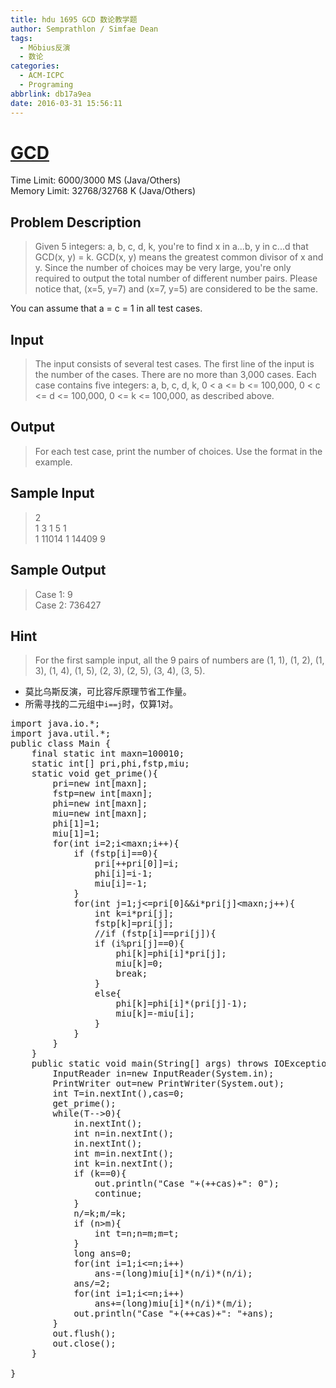 ```yaml
---
title: hdu 1695 GCD 数论教学题
author: Semprathlon / Simfae Dean
tags:
  - Möbius反演
  - 数论
categories:
  - ACM-ICPC
  - Programing
abbrlink: db17a9ea
date: 2016-03-31 15:56:11
---
```

# [GCD](http://acm.hdu.edu.cn/showproblem.php?pid=1695)

Time Limit: 6000/3000 MS (Java/Others)  
Memory Limit: 32768/32768 K (Java/Others)


## Problem Description
> Given 5 integers: a, b, c, d, k, you're to find x in a...b, y in c...d that GCD(x, y) = k. GCD(x, y) means the greatest common divisor of x and y. Since the number of choices may be very large, you're only required to output the total number of different number pairs.
Please notice that, (x=5, y=7) and (x=7, y=5) are considered to be the same.
> 
You can assume that a = c = 1 in all test cases.

## Input
> The input consists of several test cases. The first line of the input is the number of the cases. There are no more than 3,000 cases.
Each case contains five integers: a, b, c, d, k, 0 < a <= b <= 100,000, 0 < c <= d <= 100,000, 0 <= k <= 100,000, as described above.
 

## Output
> For each test case, print the number of choices. Use the format in the example.
 

## Sample Input
> 2  
1 3 1 5 1  
1 11014 1 14409 9  
 

## Sample Output
> Case 1: 9  
Case 2: 736427

## Hint
>For the first sample input, all the 9 pairs of numbers are (1, 1), (1, 2), (1, 3), (1, 4), (1, 5), (2, 3), (2, 5), (3, 4), (3, 5).

* 莫比乌斯反演，可比容斥原理节省工作量。
* 所需寻找的二元组中`i==j`时，仅算1对。  

 
<pre class="lang:java decode:true " >import java.io.*;
import java.util.*;
public class Main {
    final static int maxn=100010;
    static int[] pri,phi,fstp,miu;
    static void get_prime(){
        pri=new int[maxn];
        fstp=new int[maxn];
        phi=new int[maxn];
        miu=new int[maxn];
        phi[1]=1;
        miu[1]=1;
        for(int i=2;i&lt;maxn;i++){
            if (fstp[i]==0){
                pri[++pri[0]]=i;
                phi[i]=i-1;
                miu[i]=-1;
            }
            for(int j=1;j&lt;=pri[0]&amp;&amp;i*pri[j]&lt;maxn;j++){
                int k=i*pri[j];
                fstp[k]=pri[j];
                //if (fstp[i]==pri[j]){
                if (i%pri[j]==0){
                    phi[k]=phi[i]*pri[j];
                    miu[k]=0;
                    break;
                }
                else{
                    phi[k]=phi[i]*(pri[j]-1);
                    miu[k]=-miu[i];
                }
            }
        }
    }
    public static void main(String[] args) throws IOException{
        InputReader in=new InputReader(System.in);
        PrintWriter out=new PrintWriter(System.out);
        int T=in.nextInt(),cas=0;
        get_prime();
        while(T--&gt;0){
            in.nextInt();
            int n=in.nextInt();
            in.nextInt();
            int m=in.nextInt();
            int k=in.nextInt();
            if (k==0){
                out.println("Case "+(++cas)+": 0");
                continue;
            }
            n/=k;m/=k;
            if (n&gt;m){
                int t=n;n=m;m=t;
            }
            long ans=0;
            for(int i=1;i&lt;=n;i++)
                ans-=(long)miu[i]*(n/i)*(n/i);
            ans/=2;
            for(int i=1;i&lt;=n;i++)
                ans+=(long)miu[i]*(n/i)*(m/i);
            out.println("Case "+(++cas)+": "+ans);
        }
        out.flush();
        out.close();
    }

}</pre> 
